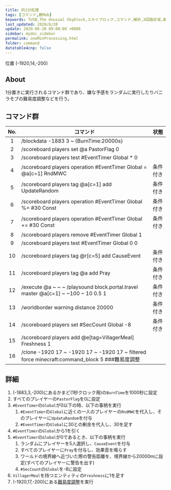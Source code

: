 ```yaml
---
title: 約1分処理
tags: [コマンド,敵Mob]
keywords: TUSB,The Unusual Skyblock,スカイブロック,コマンド,解析,X回路区域,嫌な予感
last_updated: 2020/6/20
update: 2020-06-20 09:00:00 +0000
sidebar: mydoc_sidebar
permalink: oneMinProcessing.html
folder: command
datatable4cnp: false
---
```


<span class="label label-primary">位置 (-1920,14,-200)</span>

## About

1分置きに実行されるコマンド群であり、嫌な予感をランダムに実行したりバニラモブの難易度調整などを行う。

## コマンド群

|No.|コマンド|状態|
|:-:|-|-|
|1|/blockdata -1883 3 ~ {BurnTime:20000s}|
|2|/scoreboard players set @a PastorFlag 0|
|3|/scoreboard players test #EventTimer Global * 0|
|4|/scoreboard players operation #EventTimer Global = @a[c=1] RndMWC|条件付き|
|5|/scoreboard players tag @a[c=1] add UpdateRandom|条件付き|
|6|/scoreboard players operation #EventTimer Global %= #30 Const|条件付き|
|7|/scoreboard players operation #EventTimer Global += #30 Const|条件付き|
|8|/scoreboard players remove #EventTimer Global 1|
|9|/scoreboard players test #EventTimer Global 0 0|
|10|/scoreboard players tag @r[c=5] add CauseEvent|条件付き|
|11|/scoreboard players tag @a add Pray|条件付き|
|12|/execute @a ~ ~ ~ /playsound block.portal.travel master @a[c=1] ~ ~100 ~ 10 0.5 1|条件付き|
|13|/worldborder warning distance 20000|条件付き|
|14|/scoreboard players set #SecCount Global -8|条件付き|
|15|/scoreboard players add @e[tag=VillagerMeal] Freshness 1|
|16|/clone -1920 17 ~ -1920 17 ~ -1920 17 ~ filtered force minecraft:command_block 5 ###難易度調整|

## 詳細

1. (-1883,3,-200)にあるかまど(1秒クロック用)の`BurnTime`を1000秒に設定
2. すべてのプレイヤーの`PastorFlag`を0に設定
3. `#EventTimer`の`Global`が0以下の時、以下の事柄を実行
   1. `#EventTimer`の`Global`に近くの一人のプレイヤーの`RndMWC`を代入し、そのプレイヤーに`UpdataRandom`を付与
   2. `#EventTimer`の`Global`に30との剰余を代入し、30を足す
4. `#EventTimer`の`Global`から1を引く
5. `#EventTimer`の`Global`が0であるとき、以下の事柄を実行
   1. ランダムにプレイヤーを5人選択し、`CauseEvent`を付与
   2. すべてのプレイヤーに`Pray`を付与し、効果音を鳴らす
   3. ワールドの境界線へ近づいた際の警告距離を、境界線から20000mに設定(すべてのプレイヤーに警告を出す)
   4. `#SecCount`の`Global`を-8に設定
6. `VillagerMeal`を持つエンティティの`Freshness`に1を足す
7. (-1920,17,-200)にある[難易度調整](difficultyAdjustment.html)を実行
